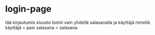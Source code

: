 # login-page
tää kirjautumis sivusto toimii vain yhdellä salasanalla ja käyttäjä nimellä 
käyttäjä = pasi
salasana = salasana
